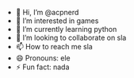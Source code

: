 - 👋 Hi, I’m @acpnerd
- 👀 I’m interested in games
- 🌱 I’m currently learning python
- 💞️ I’m looking to collaborate on sla
- 📫 How to reach me sla
- 😄 Pronouns: ele
- ⚡ Fun fact: nada

<!---
acpnerd/acpnerd is a ✨ special ✨ repository because its `README.md` (this file) appears on your GitHub profile.
You can click the Preview link to take a look at your changes.
--->
